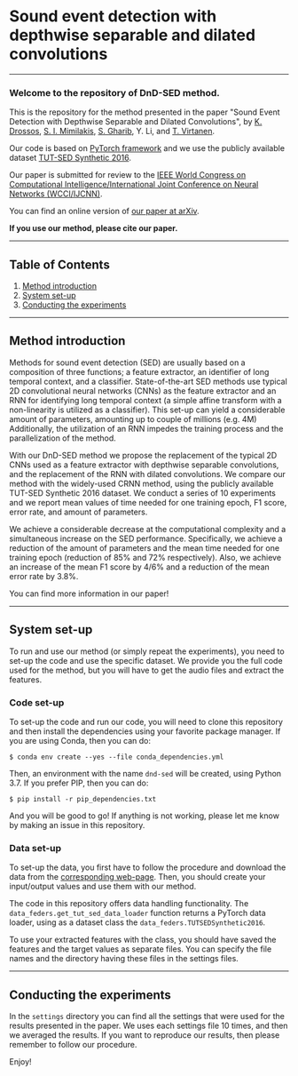 # Sound event detection with depthwise separable and dilated convolutions

----

### Welcome to the repository of DnD-SED method. 

This is the repository for the method presented in the paper 
"Sound Event Detection with Depthwise Separable and Dilated Convolutions", by 
[K. Drossos](https://tutcris.tut.fi/portal/en/persons/konstantinos-drosos(b1070370-5156-4280-b354-6291618bb965).html), 
[S. I. Mimilakis](https://www.idmt.fraunhofer.de/en/institute/doctorands/mimilakis.html), 
[S. Gharib](https://scholar.google.com/citations?user=neb2vi0AAAAJ&hl=en), 
Y. Li, 
and [T. Virtanen](https://tutcris.tut.fi/portal/en/persons/tuomas-virtanen(210e58bb-c224-40a9-bf6c-5b786297e841).html).

Our code is based on [PyTorch framework](https://pytorch.org/) 
and we use the publicly available dataset 
[TUT-SED Synthetic 2016](http://www.cs.tut.fi/sgn/arg/taslp2017-crnn-sed/tut-sed-synthetic-2016). 

Our paper is submitted for review to the [IEEE World Congress on Computational 
Intelligence/International Joint Conference on Neural Networks 
(WCCI/IJCNN)](https://wcci2020.org/).  

You can find an online version of [our paper at arXiv](https://arxiv.org/abs/2002.00476).

**If you use our method, please cite our paper.**  

----

## Table of Contents
1. [Method introduction](#method-introduction)
2. [System set-up](#system-set-up)
3. [Conducting the experiments](#conducting-the-experiments)

----

## Method introduction

Methods for sound event detection (SED) are usually based on a composition
of three functions; a feature extractor, an identifier of long temporal context, and a
classifier. State-of-the-art SED methods use typical 2D convolutional neural networks (CNNs)
as the feature extractor and an RNN for identifying long temporal context (a simple 
affine transform with a non-linearity is utilized as a classifier). This set-up can 
yield a considerable amount of parameters, amounting up to couple of millions (e.g. 4M)
Additionally, the utilization of an RNN impedes the training process and the parallelization
of the method.  

With our DnD-SED method we propose the replacement of the typical 2D CNNs used as a 
feature extractor with depthwise separable convolutions, and the replacement of the
RNN with dilated convolutions. We compare our method with the widely-used CRNN method,
using the publicly available TUT-SED Synthetic 2016 dataset. We conduct a series of 
10 experiments and we report mean values of time needed for one training epoch, F1 score,
error rate, and amount of parameters.   

We achieve a considerable decrease at the computational complexity and a simultaneous
increase on the SED performance. Specifically, we achieve a reduction of the amount of 
parameters and the mean time needed for one training epoch (reduction of 85% and 72% 
respectively). Also, we achieve an increase of the mean F1 score by 4/6% and a reduction
of the mean error rate by 3.8%. 

You can find more information in our paper!

----

## System set-up

To run and use our method (or simply repeat the experiments), you need to set-up
the code and use the specific dataset. We provide you the full code used for the
method, but you will have to get the audio files and extract the features.   

### Code set-up

To set-up the code and run our code, you will need to clone this repository and
then install the dependencies using your favorite package manager. If you are 
using Conda, then you can do: 

````shell script
$ conda env create --yes --file conda_dependencies.yml
```` 

Then, an environment with the name `dnd-sed` will be created, using Python 3.7. If
you prefer PIP, then you can do:

````shell script
$ pip install -r pip_dependencies.txt
````

And you will be good to go! If anything is not working, please let me know by
making an issue in this repository. 

### Data set-up

To set-up the data, you first have to follow the procedure and download the
data from the [corresponding web-page](http://www.cs.tut.fi/sgn/arg/taslp2017-crnn-sed/tut-sed-synthetic-2016).
Then, you should create your input/output values and use them with our method.

The code in this repository offers data handling functionality. The 
`data_feders.get_tut_sed_data_loader` function returns a PyTorch data loader, using as
a dataset class the `data_feders.TUTSEDSynthetic2016`. 

To use your extracted features with the class, you should have saved the features
and the target values as separate files. You can specify the file names and the
directory having these files in the settings files. 

----

## Conducting the experiments

In the `settings` directory you can find all the settings that were used for the
results presented in the paper. We uses each settings file 10 times, and then we
averaged the results. If you want to reproduce our results, then please remember 
to follow our procedure. 

Enjoy!
 
